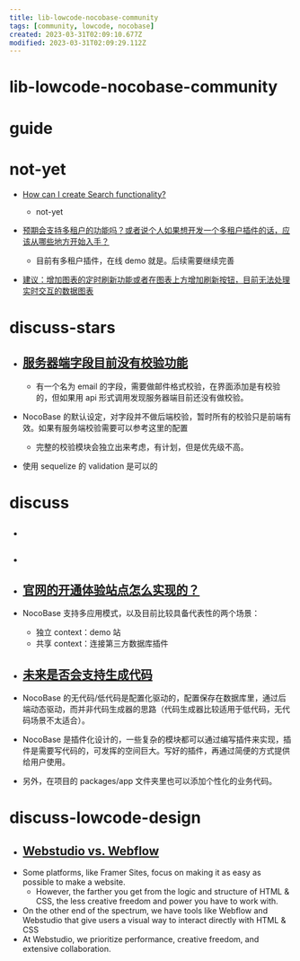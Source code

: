 ```yaml
---
title: lib-lowcode-nocobase-community
tags: [community, lowcode, nocobase]
created: 2023-03-31T02:09:10.677Z
modified: 2023-03-31T02:09:29.112Z
---
```


# lib-lowcode-nocobase-community

# guide

# not-yet
- [How can I create Search functionality?](https://github.com/nocobase/nocobase/discussions/1535)
  - not-yet

- [预期会支持多租户的功能吗？或者说个人如果想开发一个多租户插件的话，应该从哪些地方开始入手？](https://github.com/nocobase/nocobase/discussions/1380)
  - 目前有多租户插件，在线 demo 就是。后续需要继续完善

- [建议：增加图表的定时刷新功能或者在图表上方增加刷新按钮，目前无法处理实时交互的数据图表](https://github.com/nocobase/nocobase/discussions/704)
# discuss-stars
- ## [服务器端字段目前没有校验功能](https://github.com/nocobase/nocobase/issues/303)
  - 有一个名为 email 的字段，需要做邮件格式校验，在界面添加是有校验的，但如果用 api 形式调用发现服务器端目前还没有做校验。

- NocoBase 的默认设定，对字段并不做后端校验，暂时所有的校验只是前端有效。如果有服务端校验需要可以参考这里的配置
  - 完整的校验模块会独立出来考虑，有计划，但是优先级不高。

- 使用 sequelize 的 validation 是可以的
# discuss
- ## 

- ## 

- ## [官网的开通体验站点怎么实现的？](https://github.com/nocobase/nocobase/discussions/559)
- NocoBase 支持多应用模式，以及目前比较具备代表性的两个场景：
  - 独立 context：demo 站
  - 共享 context：连接第三方数据库插件

- ## [未来是否会支持生成代码](https://github.com/nocobase/nocobase/discussions/435)
- NocoBase 的无代码/低代码是配置化驱动的，配置保存在数据库里，通过后端动态驱动，而并非代码生成器的思路（代码生成器比较适用于低代码，无代码场景不太适合）。
- NocoBase 是插件化设计的，一些复杂的模块都可以通过编写插件来实现，插件是需要写代码的，可发挥的空间巨大。写好的插件，再通过简便的方式提供给用户使用。
- 另外，在项目的 packages/app 文件夹里也可以添加个性化的业务代码。

# discuss-lowcode-design
- ## [Webstudio vs. Webflow](https://webstudio.is/blog/webstudio-vs-webflow)
- Some platforms, like Framer Sites, focus on making it as easy as possible to make a website. 
  - However, the farther you get from the logic and structure of HTML & CSS, the less creative freedom and power you have to work with.
- On the other end of the spectrum, we have tools like Webflow and Webstudio that give users a visual way to interact directly with HTML & CSS
- At Webstudio, we prioritize performance, creative freedom, and extensive collaboration.

